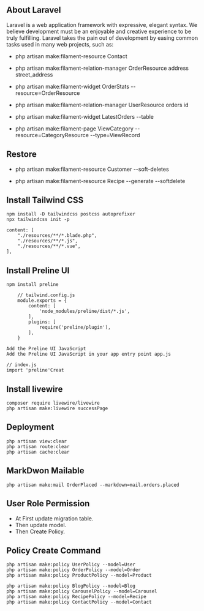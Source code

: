 ## About Laravel

Laravel is a web application framework with expressive, elegant syntax. We believe development must be an enjoyable and creative experience to be truly fulfilling. Laravel takes the pain out of development by easing common tasks used in many web projects, such as:

- php artisan make:filament-resource Contact 


- php artisan make:filament-relation-manager OrderResource address street_address

- php artisan make:filament-widget OrderStats --resource=OrderResource  

- php artisan make:filament-relation-manager UserResource orders id

- php artisan make:filament-widget LatestOrders --table

- php artisan make:filament-page ViewCategory --resource=CategoryResource --type=ViewRecord

## Restore
- php artisan make:filament-resource Customer --soft-deletes

- php artisan make:filament-resource Recipe --generate --softdelete
## Install Tailwind CSS
    npm install -D tailwindcss postcss autoprefixer
    npx tailwindcss init -p

    content: [
        "./resources/**/*.blade.php",
        "./resources/**/*.js",
        "./resources/**/*.vue",
    ],
## Install Preline UI
    npm install preline 
        
        // tailwind.config.js
        module.exports = {
            content: [
                'node_modules/preline/dist/*.js',
            ],
            plugins: [
                require('preline/plugin'),
            ],
        }

    Add the Preline UI JavaScript
    Add the Preline UI JavaScript in your app entry point app.js

    // index.js
    import 'preline'Creat

## Install livewire

    composer require livewire/livewire
    php artisan make:livewire successPage

## Deployment

    php artisan view:clear
    php artisan route:clear
    php artisan cache:clear

## MarkDwon Mailable

    php artisan make:mail OrderPlaced --markdown=mail.orders.placed  

## User Role Permission

- At First update migration table. 
- Then update model.
- Then Create Policy.

## Policy Create Command

    php artisan make:policy UserPolicy --model=User
    php artisan make:policy OrderPolicy --model=Order
    php artisan make:policy ProductPolicy --model=Product

    php artisan make:policy BlogPolicy --model=Blog
    php artisan make:policy CarouselPolicy --model=Carousel
    php artisan make:policy RecipePolicy --model=Recipe
    php artisan make:policy ContactPolicy --model=Contact

